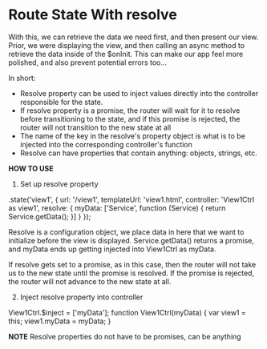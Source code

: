 # Route State With resolve

With this, we can retrieve the data we need first, and then present our view. Prior, we were displaying the view, and then calling an async method to retrieve the data inside of the $onInit. This can make our app feel more polished, and also prevent potential errors too...

In short:

- Resolve property can be used to inject values directly into the controller responsible for the state.
- If resolve property is a promise, the router will wait for it to resolve before transitioning to the state, and if this promise is rejected, the router will not transition to the new state at all
- The name of the key in the resolve's property object is what is to be injected into the corresponding controller's function
- Resolve can have properties that contain anything: objects, strings, etc.

__HOW TO USE__

1. Set up resolve property

.state('view1', {
    url: '/view1',
    templateUrl: 'view1.html',
    controller: 'View1Ctrl as view1',
    resolve: {
        myData: ['Service', function (Service) {
            return Service.getData();
        }]
    }
});

Resolve is a configuration object, we place data in here that we want to initialize before the view is displayed. Service.getData() returns a promise, and myData ends up getting injected into View1Ctrl as myData.

If resolve gets set to a promise, as in this case, then the router will not take us to the new state until the promise is resolved. If the promise is rejected, the router will not advance to the new state at all.

2. Inject resolve property into controller

View1Ctrl.$inject = ['myData'];
function View1Ctrl(myData) {
    var view1 = this;
    view1.myData = myData;
}

__NOTE__
Resolve properties do not have to be promises, can be anything
